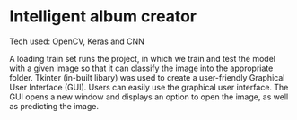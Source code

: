 # Intelligent album creator

Tech used: OpenCV, Keras and CNN

A loading train set runs the project, in which we train and test the model with a given image so that it can classify the image into the appropriate folder. Tkinter (in-built libary) was used to create a user-friendly Graphical User Interface (GUI). Users can easily use the graphical user interface. The GUI opens a new window and displays an option to open the image, as well as predicting the image.

